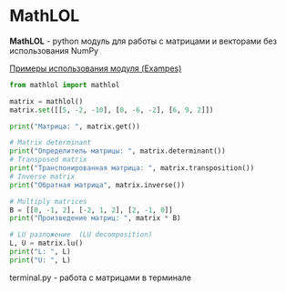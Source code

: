 # MathLOL
**MathLOL** - python модуль для работы с матрицами и векторами без использования NumPy

[Примеры использования модуля (Exampes)](https://github.com/ilikeevb/MathLOL/blob/master/example.ipynb)

```python
from mathlol import mathlol

matrix = mathlol()
matrix.set([[5, -2, -10], [0, -6, -2], [6, 9, 2]])

print("Матрица: ", matrix.get())

# Matrix determinant
print("Определитель матрицы: ", matrix.determinant())
# Transposed matrix
print("Транспонированная матрица: ", matrix.transposition())
# Inverse matrix
print("Обратная матрица", matrix.inverse())

# Multiply matrices
B = [[0, -1, 2], [-2, 1, 2], [2, -1, 0]]
print("Произведение матриц: ", matrix * B)

# LU разложение  (LU decomposition)
L, U = matrix.lu()
print("L: ", L)
print("U: ", L)
```
terminal.py - работа с матрицами в терминале 
